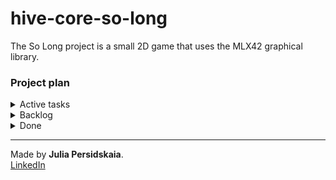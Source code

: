 # hive-core-so-long
The So Long project is a small 2D game that uses the MLX42 graphical library.

### Project plan

<details>
<summary>Active tasks</summary>    

   - [ ] Implement sprite animation for collectibles. 
   - [ ] Implement a basic game loop that handles rendering and events.   


</details>

<details>
<summary>Backlog</summary>   
  
- [ ] Display the movement count on-screen. 
- [ ] Improve movement controls: collision detection.    
- [ ] Implement game states:  
	* Create layout for win and lose states.  
	* Add main menu.  
	* Allow player to choose a character at the start of the game.  
- [ ] Implement enemies:  
	* Add enemies with movement patterns and interactions with the player.  
	* Add animation for enemy.
- [ ] Window resizing support?  
- [ ] Check how to add sounds whit mlx42.   

</details>

<details>
<summary>Done</summary>  

- [x] Program input validation:    
    * Takes exactly 2 parameters: `<program> <path>`.   
    * Map file has a `.ber` extension.    
    * Path to the file is valid. 
- [x] Map reading and general validation:  
	* Map is rectangular.
	* There is exactly one start position and one exit position.  
	* There is at least one collectible item.  
	* Map is surrounded by walls. 
	* Map fits the monitor size.
- [x] Check if the map is playable:  
	* There's a valid path between the start and exit.  
	* All collectibles are reachable. 
- [x] Display the game background in the window.  
	* Load sprites for walls, obstacles and empty spaces.  
- [x] Handle user input:
	* Implement movement in 4 directions: up, down, left, and right.  
	* Handle closing the window with ESC.
- [x] Handle player interaction with collectibles and counter:  
	* Detect the collectables and unset it on the map.  
	* Decrease amount of collectables to handle the exit from the game later.  
	* Print number of movements to stdout.

</details>


______________
Made by **Julia Persidskaia**.  
[LinkedIn](https://www.linkedin.com/in/iuliia-persidskaia/)